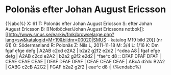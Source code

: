 # Polonäs efter Johan August Ericsson

{%abc%}
X: 61
T: Polonäs efter Johan August Ericsson
S: efter Johan August Ericsson
B: [[Notböcker/Johan August Ericssons notbok]]: [[http://www.smus.se/earkiv/fmk/browselarge.php?lang=sw&katalogid=M+19&bildnr=00020|SMUS - katalog M19 bild 20]] (nr 61)
O: Södermanland
R: Polonäs
Z: Nils L, 2011-11-18
M: 3/4
L: 1/16
K: Dm
fgaf efge defg | A2AB c2cd e2A2 | b2a2 g2f2 e2d2 | ^cdea A8 |
fgaf efge defg | A2AB c2cd e2A2 | b2a2 g2f2 e2d2 | ^fae^c d8 ::
DFAF DFAF DFAF | CEAE CEAE CEAE | DFAF DFAF DFAF | CEAE CEAE CEAE |
ABcA d2dc B2A2 | GABG c2cB A2G2 | FGAF b2a2 g2f2 | eae^c d8 :|
{%endabc%}
